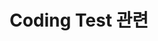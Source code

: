 ---
title: "Coding Test 관련"
layout: category
permalink: /categories/codingtest
author_profile: true
taxonomy: CodingTest
---